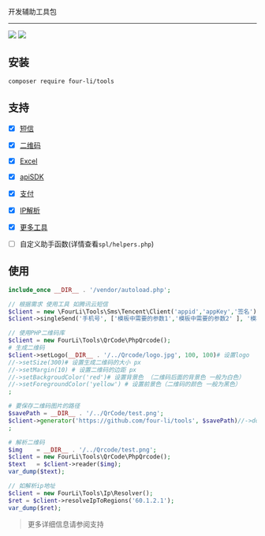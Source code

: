 开发辅助工具包
___

![](https://img.shields.io/badge/four_li'_tools-v.1.0-brightgreen.svg?style=social&logo=appveyor)
![](https://img.shields.io/badge/php-7.3-orange.svg)

## 安装
```bash
composer require four-li/tools
```

## 支持

- [x] [短信](/src/Document/sms.md) 
- [x] [二维码](/src/Document/qrcode.md)
- [x] [Excel](/src/Document/excel.md)
- [x] [apiSDK](/src/Document/sdk.md)
- [x] [支付](/src/Document/pay.md)
- [x] [IP解析](/src/Document/ip.md) 
- [x] [更多工具](/src/Document/utils.md)

- [ ] 自定义助手函数(详情查看`spl/helpers.php`) 

## 使用

```php
include_once __DIR__ . '/vendor/autoload.php';

// 根据需求 使用工具 如腾讯云短信
$client = new \FourLi\Tools\Sms\Tencent\Client('appid','appKey','签名');
$client->singleSend('手机号', ['模板中需要的参数1','模板中需要的参数2' ], '模板id1');

// 使用PHP二维码库
$client = new FourLi\Tools\QrCode\PhpQrcode();
# 生成二维码
$client->setLogo(__DIR__ . '/../Qrcode/logo.jpg', 100, 100)# 设置logo
//->setSize(300)# 设置生成二维码的大小 px
//->setMargin(10) # 设置二维码的边距 px
//->setBackgroudColor('red')# 设置背景色 （二维码后面的背景色 一般为白色）
//->setForegroundColor('yellow') # 设置前景色（二维码的颜色 一般为黑色）
;

# 要保存二维码图片的路径
$savePath = __DIR__ . '/../QrCode/test.png';
$client->generator('https://github.com/four-li/tools', $savePath)//->download('下载二维码名字.png') # 直接浏览器下载
;

# 解析二维码
$img    = __DIR__ . '/../Qrcode/test.png';
$client = new FourLi\Tools\QrCode\PhpQrcode();
$text   = $client->reader($img);
var_dump($text);

// 如解析ip地址
$client = new FourLi\Tools\Ip\Resolver();
$ret = $client->resolveIpToRegions('60.1.2.1');
var_dump($ret);
``` 

> 更多详细信息请参阅支持
